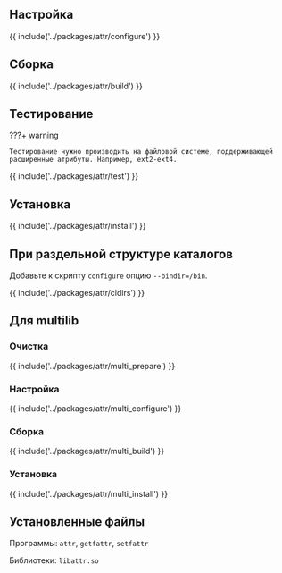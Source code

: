 <pkg :name="'attr'" instsize showsbu2></pkg>

## Настройка

{{ include('../packages/attr/configure') }}

## Сборка

{{ include('../packages/attr/build') }}

## Тестирование

???+ warning
	
	Тестирование нужно производить на файловой системе, поддерживающей расширенные атрибуты. Например, ext2-ext4.

{{ include('../packages/attr/test') }}

## Установка

{{ include('../packages/attr/install') }}

## При раздельной структуре каталогов

Добавьте к скрипту `configure` опцию `--bindir=/bin`.

{{ include('../packages/attr/cldirs') }}

## Для multilib

### Очистка

{{ include('../packages/attr/multi_prepare') }}

### Настройка

{{ include('../packages/attr/multi_configure') }}

### Сборка

{{ include('../packages/attr/multi_build') }}

### Установка

{{ include('../packages/attr/multi_install') }}

## Установленные файлы

Программы: `attr`, `getfattr`, `setfattr`

Библиотеки: `libattr.so`

<script>
	new Vue({ el: '#main' })
</script>
